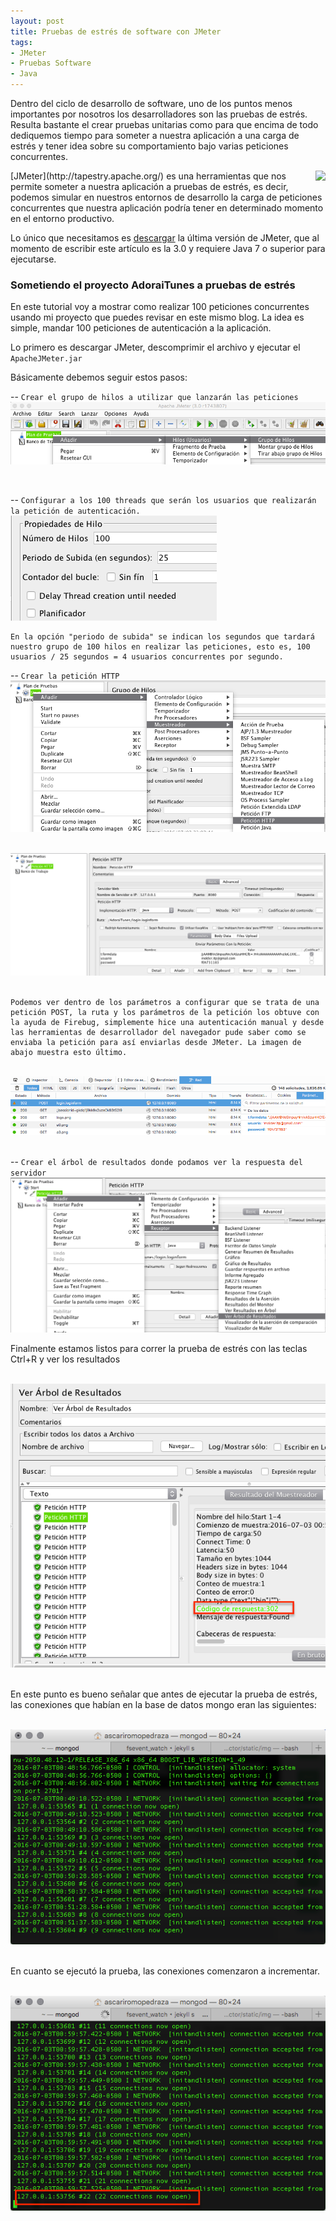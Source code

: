 ```yaml
---
layout: post
title: Pruebas de estrés de software con JMeter
tags:
- JMeter
- Pruebas Software
- Java
---
```


Dentro del ciclo de desarrollo de software, uno de los puntos menos importantes por nosotros los desarrolladores son las pruebas de estrés. Resulta bastante el crear pruebas unitarias como para que encima de todo dediquemos tiempo para someter a nuestra aplicación a una carga de estrés y tener idea sobre su comportamiento bajo varias peticiones concurrentes.


<img style="float: right;" src="http://3.bp.blogspot.com/_ATtgRW3jaI0/StXdAx_8reI/AAAAAAAACbQ/9_WBO8lsYaM/w1200-h630-p-nu/HeaderJMeterWebservices.png"/> 
[JMeter](http://tapestry.apache.org/) es una herramientas que nos permite someter a nuestra aplicación a pruebas de estrés, es decir, podemos simular en nuestros entornos de desarrollo la carga de peticiones concurrentes que nuestra aplicación podría tener en determinado momento en el entorno productivo.

Lo único que necesitamos es [descargar](http://jmeter.apache.org/download_jmeter.cgi) la última versión de JMeter, que al momento de escribir este artículo es la 3.0 y requiere Java 7 o superior para ejecutarse.

###  Sometiendo el proyecto AdoraiTunes a pruebas de estrés

En este tutorial voy a mostrar como realizar 100 peticiones concurrentes usando mi proyecto que puedes revisar en este mismo blog. La idea es simple, mandar 100 peticiones de autenticación a la aplicación.

Lo primero es descargar JMeter, descomprimir el archivo y ejecutar el ``ApacheJMeter.jar``

Básicamente debemos seguir estos pasos:

-- ``Crear el grupo de hilos a utilizar que lanzarán las peticiones``
<img style="float: center;" src="https://raw.githubusercontent.com/windoctor/windoctor.github.io/master/static/img/2016-07-03_0042.png"/> 

<div>&nbsp;</div>

-- ``Configurar a los 100 threads que serán los usuarios que realizarán la petición de autenticación.``
<img style="float: center;" src="https://raw.githubusercontent.com/windoctor/windoctor.github.io/master/static/img/2016-07-03_0856.png"/> 

    En la opción "periodo de subida" se indican los segundos que tardará nuestro grupo de 100 hilos en realizar las peticiones, esto es, 100 usuarios / 25 segundos = 4 usuarios concurrentes por segundo.

-- ``Crear la petición HTTP``
<img style="float: center;" src="https://raw.githubusercontent.com/windoctor/windoctor.github.io/master/static/img/2016-07-03_0045.png"/> 

<div>&nbsp;</div>

<img style="float: center;" src="https://raw.githubusercontent.com/windoctor/windoctor.github.io/master/static/img/2016-07-03_0046.png"/> 

<div>&nbsp;</div>

    Podemos ver dentro de los parámetros a configurar que se trata de una petición POST, la ruta y los parámetros de la petición los obtuve con la ayuda de Firebug, simplemente hice una autenticación manual y desde las herramientas de desarrollador del navegador pude saber como se enviaba la petición para así enviarlas desde JMeter. La imagen de abajo muestra esto último.
        
<div>&nbsp;</div>

<img style="float: center;" src="https://raw.githubusercontent.com/windoctor/windoctor.github.io/master/static/img/2016-07-03_0907.png"/> 

<div>&nbsp;</div>

        
-- ``Crear el árbol de resultados donde podamos ver la respuesta del servidor``
<img style="float: center;" src="https://raw.githubusercontent.com/windoctor/windoctor.github.io/master/static/img/2016-07-03_0047.png"/> 

Finalmente estamos listos para correr la prueba de estrés con las teclas Ctrl+R y ver los resultados

<div>&nbsp;</div>
<img style="float: center;" src="https://raw.githubusercontent.com/windoctor/windoctor.github.io/master/static/img/2016-07-03_0101.png"/>

<div>&nbsp;</div>

En este punto es bueno señalar que antes de ejecutar la prueba de estrés, las conexiones que habían en la base de datos mongo eran las siguientes:

<div>&nbsp;</div>
<img style="float: center;" src="https://raw.githubusercontent.com/windoctor/windoctor.github.io/master/static/img/2016-07-03_0059.png"/>

<div>&nbsp;</div>

En cuanto se ejecutó la prueba, las conexiones comenzaron a incrementar. 

<div>&nbsp;</div>
<img style="float: center;" src="https://raw.githubusercontent.com/windoctor/windoctor.github.io/master/static/img/2016-07-03_0100.png"/>








